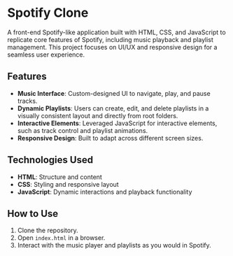 # Spotify Clone

A front-end Spotify-like application built with HTML, CSS, and JavaScript to replicate core features of Spotify, including music playback and playlist management. This project focuses on UI/UX and responsive design for a seamless user experience.

## Features

- **Music Interface**: Custom-designed UI to navigate, play, and pause tracks.
- **Dynamic Playlists**: Users can create, edit, and delete playlists in a visually consistent layout and directly from root folders.
- **Interactive Elements**: Leveraged JavaScript for interactive elements, such as track control and playlist animations.
- **Responsive Design**: Built to adapt across different screen sizes.

## Technologies Used

- **HTML**: Structure and content
- **CSS**: Styling and responsive layout
- **JavaScript**: Dynamic interactions and playback functionality

## How to Use

1. Clone the repository.
2. Open `index.html` in a browser.
3. Interact with the music player and playlists as you would in Spotify.
